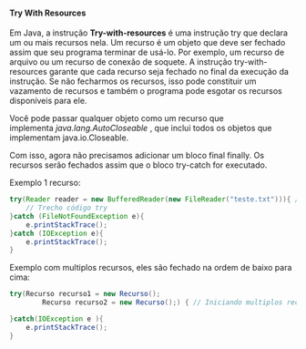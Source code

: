 #### Try With Resources

Em Java, a instrução **Try-with-resources** é uma instrução try que declara um ou mais recursos nela. Um recurso é um objeto que deve ser fechado assim que seu programa terminar de usá-lo. Por exemplo, um recurso de arquivo ou um recurso de conexão de soquete. A instrução try-with-resources garante que cada recurso seja fechado no final da execução da instrução. Se não fecharmos os recursos, isso pode constituir um vazamento de recursos e também o programa pode esgotar os recursos disponíveis para ele.

Você pode passar qualquer objeto como um recurso que implementa *java.lang.AutoCloseable* , que inclui todos os objetos que implementam java.io.Closeable.

Com isso, agora não precisamos adicionar um bloco final finally. Os recursos serão fechados assim que o bloco try-catch for executado.

Exemplo 1 recurso:

```java
try(Reader reader = new BufferedReader(new FileReader("teste.txt"))){ // Iniciando recurso
	// Trecho código try
}catch (FileNotFoundException e){
	e.printStackTrace();
}catch (IOException e){
	e.printStackTrace();
}
```

Exemplo com multiplos recursos, eles são fechado na ordem de baixo para cima:

```java
try(Recurso recurso1 = new Recurso();
		Recurso recurso2 = new Recurso();) { // Iniciando multiplos recurso

}catch(IOException e ){
	e.printStackTrace();
}
```